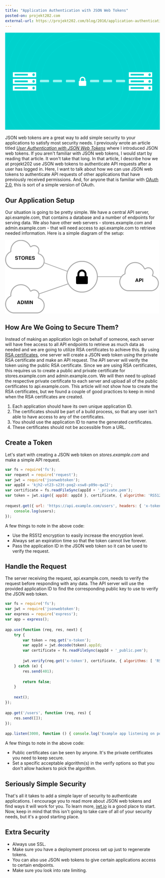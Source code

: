```yaml
---
title: "Application Authentication with JSON Web Tokens"
posted-on: projekt202.com
external-url: https://projekt202.com/blog/2016/application-authentication-with-json-web-tokens/
---
```


![](/img/application-authentication-with-json-web-tokens.png)

JSON web tokens are a great way to add simple security to your applications to satisfy most security needs. I previously wrote an article titled [*User Authentication with JSON Web Tokens*](https://projekt202.com/blog/2016/user-authentication-with-json-web-tokens) where I introduced JSON web tokens. If you aren't familiar with JSON web tokens, I would start by reading that article. It won't take that long. In that article, I describe how we at projekt202 use JSON web tokens to authenticate API requests after a user has logged in. Here, I want to talk about how we can use JSON web tokens to authenticate API requests of other applications that have previously received permissions. And, for anyone that is familiar with [OAuth 2.0](http://oauth.net/2/), this is sort of a simple version of OAuth.

## Our Application Setup

Our situation is going to be pretty simple. We have a central API server, api.example.com, that contains a database and a number of endpoints for serving data. We also have other web servers - stores.example.com and admin.example.com - that will need access to api.example.com to retrieve needed information. Here is a simple diagram of the setup:

![Application Diagram](/img/application-diagram.png)

## How Are We Going to Secure Them?

Instead of making an application login on behalf of someone, each server will have free access to all API endpoints to retrieve as much data as needed and we are going to utilize RSA certificates to achieve this. By using [RSA certificates](https://en.wikipedia.org/wiki/RSA_(cryptosystem)), one server will create a JSON web token using the private RSA certificate and make an API request. The API server will verify the token using the public RSA certificate. Since we are using RSA certificates, this requires us to create a public and private certificate for stores.example.com and admin.example.com. We will then need to upload the respective private certificate to each server and upload all of the public certificates to api.example.com. This article will not show how to create the RSA certificates, but we found a couple of good practices to keep in mind when the RSA certificates are created.

1. Each application should have its own unique application ID.
2. The certificates should be part of a build process, so that any user isn't able to have access to any of the certificates.
3. You should use the application ID to name the generated certificates.
4. These certificates should not be accessible from a URL.

## Create a Token

Let's start with creating a JSON web token on *stores.example.com* and make a simple API request.

```javascript
var fs = require('fs');
var request = require('request');
var jwt = require('jsonwebtoken');
var appId = 'kjh2-vt23-s23t-poq2-xsw8-p09o-qw12';
var certificate = fs.readFileSync(appId + '_private.pem');
var token = jwt.sign({ appId: appId }, certificate, { algorithm: 'RS512', expiresIn: 300 });

request.get({ url: 'https://api.example.com/users', headers: { 'x-token': token } }, function (users) {
	console.log(users);
});
```

A few things to note in the above code:

* Use the RS512 encryption to easily increase the encryption level.
* Always set an expiration time so that the token cannot live forever.
* Pass the application ID in the JSON web token so it can be used to verify the request.

## Handle the Request

The server receiving the request, api.example.com, needs to verify the request before responding with any data. The API server will use the provided application ID to find the corresponding public key to use to verify the JSON web token.

```javascript
var fs = require('fs');
var jwt = require('jsonwebtoken');
var express = require('express');
var app = express();

app.use(function (req, res, next) {
	try {
		var token = req.get('x-token');
		var appId = jwt.decode(token).appId;
		var certificate = fs.readFileSync(appId + '_public.pem');

		jwt.verify(req.get('x-token'), certificate, { algorithms: [ 'RS512' ] });
	} catch (e) {
		res.send(401);

		return false;
	}

	next();
});

app.get('/users', function (req, res) {
	res.send([]);
});

app.listen(3000, function () { console.log('Example app listening on port 3000!'); });
```

A few things to note in the above code:

* Public certificates can be seen by anyone. It's the private certificates you need to keep secure.
* Set a specific acceptable algorithm(s) in the verify options so that you don't allow hackers to pick the algorithm.

## Seriously Simple Security

That's all it takes to add a simple layer of security to authenticate applications. I encourage you to read more about JSON web tokens and find ways it will work for you. To learn more, [jwt.io](http://jwt.io) is a good place to start. Now, keep in mind that this isn't going to take care of all of your security needs, but it's a good starting place.

## Extra Security

* Always use SSL.
* Make sure you have a deployment process set up just to regenerate tokens.
* You can also use JSON web tokens to give certain applications access to certain endpoints.
* Make sure you look into rate limiting.
